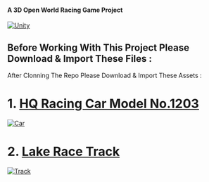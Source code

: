 #### A 3D Open World Racing Game Project 

[![Unity](https://i.imgur.com/ijpADi8.png)](https://store.unity.com/#plans-individual)

## Before Working With This Project Please Download & Import These Files :

<p>After Clonning The Repo Please Download & Import These Assets : </p>

# 1. [HQ Racing Car Model No.1203](https://assetstore.unity.com/packages/3d/vehicles/land/hq-racing-car-model-no-1203-139221)

[![Car](https://assetstorev1-prd-cdn.unity3d.com/key-image/41c38cf3-73e5-418a-8c96-df6acaa0df95.webp)]()

# 2. [Lake Race Track](https://assetstore.unity.com/packages/3d/environments/roadways/lake-race-track-55908)

[![Track](https://assetstorev1-prd-cdn.unity3d.com/package-screenshot/78f519a7-761e-4d73-b804-59aa0f4cf9a8.webp)]()
